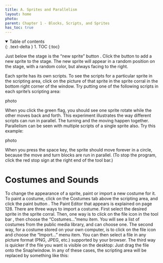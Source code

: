```yaml
---
title: A. Sprites and Parallelism
layout: home
photo: 
parent: Chapter 1 - Blocks, Scripts, and Sprites
has_toc: true
---
```

<details open markdown="block">
  <summary>
    Table of contents
  </summary>
  {: .text-delta }
1. TOC
{:toc}
</details>

Just below the stage is the “new sprite” button . Click the button to add a new sprite to the stage. The
new sprite will appear in a random position on the stage, with a random color, but always facing to the right.

Each sprite has its own scripts. To see the scripts for a particular sprite in the scripting area, click on the picture of that sprite in the sprite corral in the bottom right corner of the window. Try putting one of the following scripts in each sprite’s scripting area:

photo

When you click the green flag, you should see one sprite rotate while the other moves back and forth. This experiment illustrates the way different scripts can run in parallel. The turning and the moving happen together. Parallelism can be seen with multiple scripts of a single sprite also. Try this example:

photo

When you press the space key, the sprite should move forever in a circle, because the move and turn blocks are run in parallel. (To stop the program, click the red stop sign at the right end of the tool bar.)


# **Costumes and Sounds**
To change the appearance of a sprite, paint or import a new costume for it. To paint a costume, click on the Costumes tab above the scripting area, and click the paint button . The Paint Editor that appears is
explained on page 128. There are three ways to import a costume. First select the desired sprite in the sprite corral. Then, one way is to click on the file icon in the tool bar , then choose the “Costumes…”menu item. You will see a list of costumes from the public media library, and can choose one. The second way, for a costume stored on your own computer, is to click on the file icon and choose the “Import…” menu item. You can then select a file in any picture format (PNG, JPEG, etc.) supported by your browser. The third way is quicker if the file you want is visible on the desktop: Just drag the file onto the Snap!window. In any of these cases, the scripting area will be replaced by something like this: